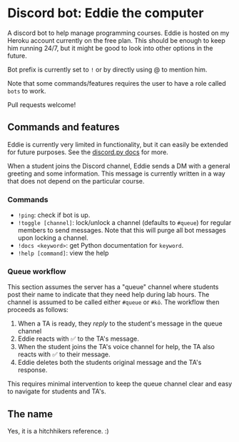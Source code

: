 # Discord bot: Eddie the computer
A discord bot to help manage programming courses. Eddie is hosted on my Heroku account currently on the free plan. 
This should be enough to keep him running 24/7, but it might be good to look into other options in the future.

Bot prefix is currently set to `!` or by directly using @ to mention him.

Note that some commands/features requires the user to have a role called `bots` to work.

Pull requests welcome!

## Commands and features
Eddie is currently very limited in functionality, but it can easily be extended for future purposes. 
See the [discord.py docs](https://discordpy.readthedocs.io/en/latest/index.html) for more.

When a student joins the Discord channel, Eddie sends a DM with a general greeting and some information.
This message is currently written in a way that does not depend on the particular course.

### Commands
- `!ping`: check if bot is up.
- `!toggle [channel]`: lock/unlock a channel (defaults to `#queue`) for regular members to send messages. 
Note that this will purge all bot messages upon locking a channel.
- `!docs <keyword>`: get Python documentation for `keyword`.
- `!help [command]`: view the help

### Queue workflow
This section assumes the server has a "queue" channel where students post their name to indicate that they need help during lab hours. 
The channel is assumed to be called either `#queue` or `#kö`. The workflow then proceeds as follows:
1. When a TA is ready, they *reply* to the student's message in the queue channel
2. Eddie reacts with ✅ to the TA's message.
3. When the student joins the TA's voice channel for help, the TA also reacts with ✅ to their message.
4. Eddie deletes both the students original message and the TA's response.

This requires minimal intervention to keep the queue channel clear and easy to navigate for students and TA's.

## The name
Yes, it is a hitchhikers reference. :)
